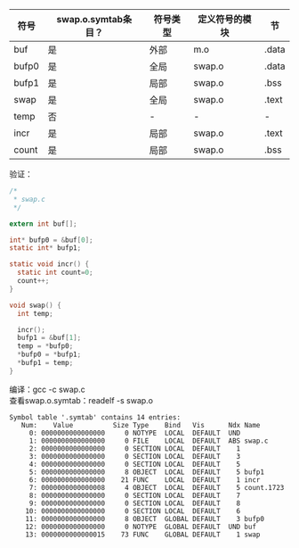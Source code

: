 | 符号  | swap.o.symtab条目？ | 符号类型 | 定义符号的模块 | 节    |
| ----- | ------------------- | -------- | -------------- | ----- |
| buf   | 是                  | 外部     | m.o            | .data |
| bufp0 | 是                  | 全局     | swap.o         | .data |
| bufp1 | 是                  | 局部     | swap.o         | .bss  |
| swap  | 是                  | 全局     | swap.o         | .text |
| temp  | 否                  | -        | -              | -     |
| incr  | 是                  | 局部     | swap.o         | .text |
| count | 是                  | 局部     | swap.o         | .bss  |

验证：
```c
/*
 * swap.c
 */

extern int buf[];

int* bufp0 = &buf[0];
static int* bufp1;

static void incr() {
  static int count=0;
  count++;
}

void swap() {
  int temp;

  incr();
  bufp1 = &buf[1];
  temp = *bufp0;
  *bufp0 = *bufp1;
  *bufp1 = temp;
}

```
编译：gcc -c swap.c <br/>
查看swap.o.symtab：readelf -s swap.o <br/>
```
Symbol table '.symtab' contains 14 entries:
   Num:    Value          Size Type    Bind   Vis      Ndx Name
     0: 0000000000000000     0 NOTYPE  LOCAL  DEFAULT  UND
     1: 0000000000000000     0 FILE    LOCAL  DEFAULT  ABS swap.c
     2: 0000000000000000     0 SECTION LOCAL  DEFAULT    1
     3: 0000000000000000     0 SECTION LOCAL  DEFAULT    3
     4: 0000000000000000     0 SECTION LOCAL  DEFAULT    5
     5: 0000000000000000     8 OBJECT  LOCAL  DEFAULT    5 bufp1
     6: 0000000000000000    21 FUNC    LOCAL  DEFAULT    1 incr
     7: 0000000000000008     4 OBJECT  LOCAL  DEFAULT    5 count.1723
     8: 0000000000000000     0 SECTION LOCAL  DEFAULT    7
     9: 0000000000000000     0 SECTION LOCAL  DEFAULT    8
    10: 0000000000000000     0 SECTION LOCAL  DEFAULT    6
    11: 0000000000000000     8 OBJECT  GLOBAL DEFAULT    3 bufp0
    12: 0000000000000000     0 NOTYPE  GLOBAL DEFAULT  UND buf
    13: 0000000000000015    73 FUNC    GLOBAL DEFAULT    1 swap
```
